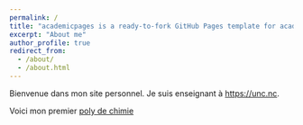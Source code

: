 ```yaml
---
permalink: /
title: "academicpages is a ready-to-fork GitHub Pages template for academic personal websites"
excerpt: "About me"
author_profile: true
redirect_from: 
  - /about/
  - /about.html
---
```


Bienvenue dans mon site personnel.
Je suis enseignant à <https://unc.nc>.

Voici mon premier [poly de chimie](../files/Cours_1_Réaction_chimique_AA.pdf)